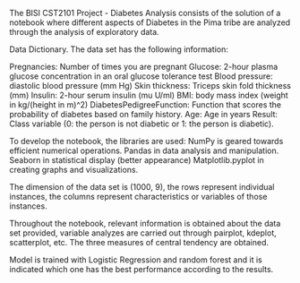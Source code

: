 The BISI CST2101 Project - Diabetes Analysis consists of the solution of a notebook where different aspects of Diabetes in the Pima tribe are analyzed through the analysis of exploratory data.

Data Dictionary.
The data set has the following information:

Pregnancies: Number of times you are pregnant
Glucose: 2-hour plasma glucose concentration in an oral glucose tolerance test
Blood pressure: diastolic blood pressure (mm Hg)
Skin thickness: Triceps skin fold thickness (mm)
Insulin: 2-hour serum insulin (mu U/ml)
BMI: body mass index (weight in kg/(height in m)^2)
DiabetesPedigreeFunction: Function that scores the probability of diabetes based on family history.
Age: Age in years
Result: Class variable (0: the person is not diabetic or 1: the person is diabetic).

To develop the notebook, the libraries are used:
NumPy is geared towards efficient numerical operations.
Pandas in data analysis and manipulation.
Seaborn in statistical display (better appearance)
Matplotlib.pyplot in creating graphs and visualizations.

The dimension of the data set is (1000, 9), the rows represent individual instances, the columns represent characteristics or variables of those instances.

Throughout the notebook, relevant information is obtained about the data set provided, variable analyzes are carried out through pairplot, kdeplot, scatterplot, etc. The three measures of central tendency are obtained.

Model is trained with Logistic Regression and random forest and it is indicated which one has the best performance according to the results.
​
